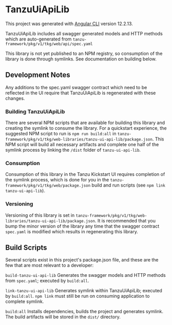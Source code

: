 # TanzuUiApiLib

This project was generated with [Angular CLI](https://github.com/angular/angular-cli) version 12.2.13.

TanzuUiApiLib includes all swagger generated models and HTTP methods which are auto-generated from `tanzu-framework/pkg/v1/tkg/web/api/spec.yaml`

This library is not yet published to an NPM registry, so consumption of the library is done through symlinks. See documentation on building below.

## Development Notes

Any additions to the spec.yaml swagger contract which need to be reflected in the UI require that TanzuUiApiLib is regenerated with these changes.

### Building TanzuUiApiLib

There are several NPM scripts that are available for building this library and creating the symlink to consume the library. For a quickstart
experience, the suggested NPM script to run is `npm run build:all` in `tanzu-framework/pkg/v1/tkg/web-libraries/tanzu-ui-api-lib/package.json`.
This NPM script will build all necessary artifacts and complete one half of the symlink process by linking the `/dist` folder of `tanzu-ui-api-lib`.

### Consumption

Consumption of this library in the Tanzu Kickstart UI requires completion of the symlink process, which is done for you in the
`tanzu-framework/pkg/v1/tkg/web/package.json` build and run scripts (see `npm link tanzu-ui-api-lib`).

### Versioning

Versioning of this library is set in `tanzu-framework/pkg/v1/tkg/web-libraries/tanzu-ui-api-lib/package.json`.
It is recommended that you bump the minor version of the library any time that the swagger contract `spec.yaml` is modified which
results in regenerating this library.

## Build Scripts

Several scripts exist in this project's package.json file, and these are the few that are most relevant to a developer:

`build-tanzu-ui-api-lib` Generates the swagger models and HTTP methods from `spec.yaml`; executed by `build:all`.

`link-tanzu-ui-api-lib` Generates symlink within TanzuUiApiLib; executed by `build:all`. `npm link` must still be run on
consuming application to complete symlink.

`build:all` Installs dependencies, builds the project and generates symlink. The build artifacts will be stored in the `dist/` directory.
